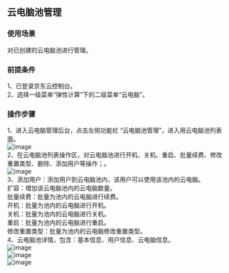 ## 云电脑池管理
### 使用场景
对已创建的云电脑池进行管理。<br>
### 前提条件
1、已登录京东云控制台。<br>
2、选择一级菜单“弹性计算”下的二级菜单“云电脑”。<br>
### 操作步骤
1、进入云电脑管理后台，点击左侧功能栏  “云电脑池管理”，进入用云电脑池列表面。<br>
![image](https://user-images.githubusercontent.com/103625856/190351768-27bd56ff-3fae-45a5-a67c-0934edde8499.png)<br>
2、在云电脑池列表操作区，对云电脑池进行开机、关机、重启、批量续费、修改重置类型、删除、添加用户等操作；。<br>
![image](https://user-images.githubusercontent.com/103625856/190540214-c06b28a9-726f-4dd5-95cc-41d99aa073bb.png)<br>
3、添加用户：添加用户到云电脑池内，该用户可以使用该池内的云电脑。<br>
   扩容：增加该云电脑池内的云电脑数量。<br>
   批量续费：批量为池内的云电脑进行续费。<br>
   开机：批量为池内的云电脑进行开机。<br>
   关机：批量为池内的云电脑进行关机。<br>
   重启：批量为池内的云电脑进行重启。<br>
   修改重置类型：批量为池内的云电脑修改重置类型。<br>
4、云电脑池详情，包含：基本信息、用户信息、云电脑信息。<br>
![image](https://user-images.githubusercontent.com/103625856/190570017-86aed0a2-9644-4cec-9c3a-40eff56aba56.png)<br>
![image](https://user-images.githubusercontent.com/103625856/190571419-0831d1bc-3eba-43cd-9808-a92432d3cae6.png)<br>
![image](https://user-images.githubusercontent.com/103625856/190572560-9b48cf9b-992a-4f12-a07c-9d7e2ca043a0.png)<br>





